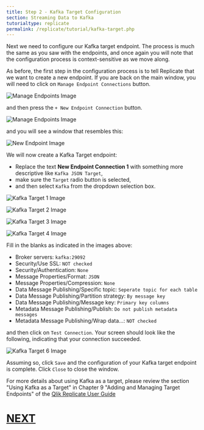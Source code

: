 ```yaml
---
title: Step 2 - Kafka Target Configuration
section: Streaming Data to Kafka
tutorialtype: replicate
permalink: /replicate/tutorial/kafka-target.php
---
```


Next we need to configure our Kafka target endpoint. The process is much the same as you saw 
with the endpoints, and once again you will note that the configuration process is
context-sensitive as we move along.

As before, the first step in the configuration process is to tell Replicate that we want to 
create a new endpoint. If you are back on the main window, you will need to click on 
`Manage Endpoint Connections` button.

![Manage Endpoints Image](/images/manage-endpoints.png)

and then press the `+ New Endpoint Connection` button.


![Manage Endpoints Image](/images/add-new-endpoint-2.png)

and you will see a window that resembles this:

![New Endpoint Image](/images/new-endpoint.png)

We will now create a Kafka Target endpoint:
* Replace the text **New Endpoint Connection 1** with something more descriptive
like  `Kafka JSON Target`,
* make sure the `Target` radio button is selected,
* and then select `Kafka` from the dropdown selection box.

![Kafka Target 1 Image](/images/kafka-trg-1.png)

![Kafka Target 2 Image](/images/kafka-trg-2.png)

![Kafka Target 3 Image](/images/kafka-trg-3.png)

![Kafka Target 4 Image](/images/kafka-trg-4.png)

Fill in the blanks as indicated in the images above:
* Broker servers: `kafka:29092`
* Security/Use SSL: `NOT checked`
* Security/Authentication: `None`
* Message Properties/Format: `JSON`
* Message Properties/Compression: `None`
* Data Message Publishing/Specific topic: `Seperate topic for each table`
* Data Message Publishing/Partition strategy: `By message key`
* Data Message Publishing/Message key: `Primary key columns`
* Metadata Message Publishing/Publish: `Do not publish metadata messages`
* Metadata Message Publishing/Wrap data...: `NOT checked`

and then click on `Test Connection`. Your screen should look like the following, indicating that
your connection succeeded.

![Kafka Target 6 Image](/images/kafka-trg-6.png)


Assuming so, click `Save` and the configuration of your Kafka target endpoint is complete.
Click `Close` to close the window.

For more details about using Kafka as a target, please review the section 
"Using Kafka as a Target" in Chapter 9 "Adding and Managing Target Endpoints" of the
[Qlik Replicate User Guide](/files/Qlik_Replicate_User_Guide.pdf)

# [NEXT](../kafka-config-task)
   

